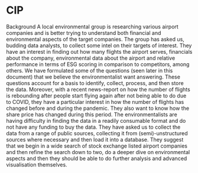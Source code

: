 # CIP
Background
A local environmental group is researching various airport companies and is better trying to understand both financial and environmental aspects of the target companies. The group has asked us, budding data analysts, to collect some intel on their targets of interest. They have an interest in finding out how many flights the airport serves, financials about the company, environmental data about the airport and relative performance in terms of ESG scoring in comparison to competitors, among others.
We have formulated some of the questions (seen later in this document) that we believe the environmentalist want answering. These questions account for a basis to identify, collect, process, and then store the data.
Moreover, with a recent news-report on how the number of flights is rebounding after people start flying again after not being able to do due to COVID, they have a particular interest in how the number of flights has changed before and during the pandemic. They also want to know how the share price has changed during this period.
The environmentalists are having difficulty in finding the data in a readily consumable format and do not have any funding to buy the data. They have asked us to collect the data from a range of public sources, collecting it from (semi)-unstructured sources where necessary and then load it into a database. They suggest that we begin in a wide search of stock exchange listed airport companies and then refine the search down to two, do a deeper dive on environmental aspects and then they should be able to do further analysis and advanced visualisation themselves.
